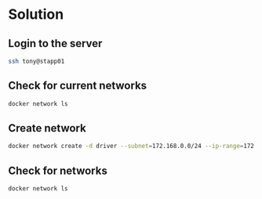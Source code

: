 # Solution

## Login to the server

```bash
ssh tony@stapp01
```

## Check for current networks

```bash
docker network ls
```

## Create network

```bash
docker network create -d driver --subnet=172.168.0.0/24 --ip-range=172.168.0.1/24 blog
```

## Check for networks

```bash
docker network ls
```

